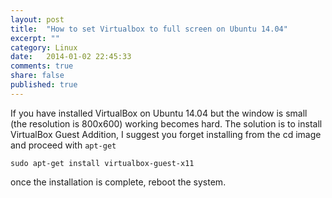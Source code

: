 ```yaml
---
layout: post
title:  "How to set Virtualbox to full screen on Ubuntu 14.04"
excerpt: ""
category: Linux
date:   2014-01-02 22:45:33
comments: true
share: false
published: true
---
```



If you have installed VirtualBox on Ubuntu 14.04 but the window is small (the resolution is 800x600) working becomes hard. 
The solution is to install VirtualBox Guest Addition, I suggest you forget installing from the cd image and proceed with `apt-get`

```
sudo apt-get install virtualbox-guest-x11
```

once the installation is complete, reboot the system.
